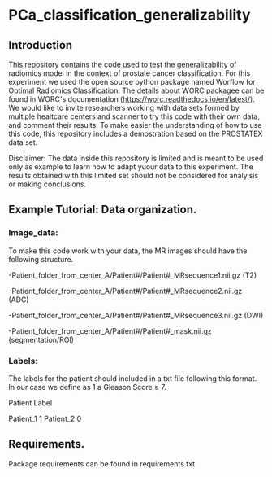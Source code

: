# PCa_classification_generalizability


## Introduction 

This repository contains the code used to test the generalizability of radiomics model in the context of prostate cancer classification. For this experiment we used the open source python package named Worflow for Optimal Radiomics Classification. The details about WORC packagee can be found in WORC's documentation (https://worc.readthedocs.io/en/latest/).  We would like to invite researchers working with data sets formed by multiple healtcare centers and scanner to try this code with their own data, and comment their results. To make easier the understanding of how to use this code, this repository includes a demostration based on the PROSTATEX data set. 

Disclaimer: The data inside this repository is limited and is meant to be used only as example to learn how to adapt yuour data to this experiment. The results obtained with this limited set should not be considered for analyisis or making conclusions.

## Example Tutorial: Data organization.

### Image_data:

To make this code work with your data, the MR images should have the following structure. 

-Patient_folder_from_center_A/Patient#/Patient#_MRsequence1.nii.gz (T2)

-Patient_folder_from_center_A/Patient#/Patient#_MRsequence2.nii.gz (ADC)

-Patient_folder_from_center_A/Patient#/Patient#_MRsequence3.nii.gz (DWI)

-Patient_folder_from_center_A/Patient#/Patient#_mask.nii.gz (segmentation/ROI)
                                                
### Labels: 
The labels for the patient should included in a txt file following this format. In our case we define as 1 a Gleason Score ≥ 7.

Patient    Label  

Patient_1   1
Patient_2   0


## Requirements.

Package requirements can be found in requirements.txt


